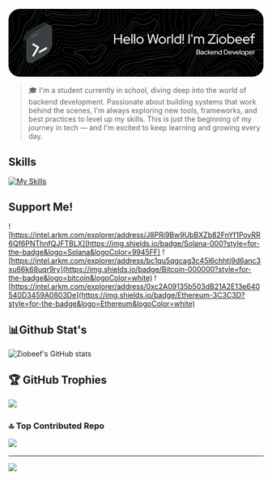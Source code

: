 ![p](img/kocaklah%20-%20Copy.png)
>🎓 I'm a student currently in school, diving deep into the world of backend development. Passionate about building systems that work behind the scenes, I'm always exploring new tools, frameworks, and best practices to level up my skills. This is just the beginning of my journey in tech — and I'm excited to keep learning and growing every day.

## Skills
[![My Skills](https://skillicons.dev/icons?i=html,css,js,php,laravel,bootstrap)](https://skillicons.dev)


## Support Me!
![https://intel.arkm.com/explorer/address/J8PRi9Bw9UbBXZb82FnYf1PovRR6Qf6PNThnfQJFTBLX](https://img.shields.io/badge/Solana-000?style=for-the-badge&logo=Solana&logoColor=9945FF)
![https://intel.arkm.com/explorer/address/bc1qu5qgcag3c45l6chhtj9d6anc3xu66k68uqr9ry](https://img.shields.io/badge/Bitcoin-000000?style=for-the-badge&logo=bitcoin&logoColor=white)
![https://intel.arkm.com/explorer/address/0xc2A09135b503dB21A2E13e640540D3459A0803De](https://img.shields.io/badge/Ethereum-3C3C3D?style=for-the-badge&logo=Ethereum&logoColor=white)

## 📊Github Stat's
![Ziobeef's GitHub stats](https://github-readme-stats.vercel.app/api?username=ziobeef&show_icons=true&theme=merko)


## 🏆 GitHub Trophies
![](https://github-profile-trophy.vercel.app/?username=ziobeef&theme=tokyonight&no-frame=false&no-bg=true&margin-w=4)

### 🔝 Top Contributed Repo
![](https://github-contributor-stats.vercel.app/api?username=ziobeef&limit=5&theme=dark&combine_all_yearly_contributions=true)

---
[![](https://visitcount.itsvg.in/api?id=ziobeef&icon=0&color=0)](https://visitcount.itsvg.in)

